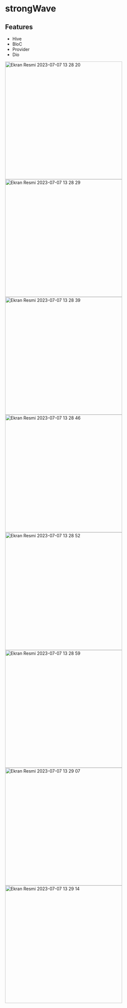 # strongWave


## Features
- Hive
- BloC
- Provider
- Dio


<img width="380" alt="Ekran Resmi 2023-07-07 13 28 20" src="https://github.com/onurcanIsik/strongWave/assets/84295038/65ead75f-9801-4cbe-8250-6543ae056164"> <img width="380" alt="Ekran Resmi 2023-07-07 13 28 29" src="https://github.com/onurcanIsik/strongWave/assets/84295038/f0aea931-ab8e-49c1-bf28-5ebc71afbfb2">
<img width="380" alt="Ekran Resmi 2023-07-07 13 28 39" src="https://github.com/onurcanIsik/strongWave/assets/84295038/83ca72b8-b32f-42bc-ad60-a5948a078526"> <img width="380" alt="Ekran Resmi 2023-07-07 13 28 46" src="https://github.com/onurcanIsik/strongWave/assets/84295038/f1ea251a-1590-457d-ac43-4ef246bffc05">
<img width="380" alt="Ekran Resmi 2023-07-07 13 28 52" src="https://github.com/onurcanIsik/strongWave/assets/84295038/1c8c03fb-2bed-4dc5-a774-bbec8d6e0e96"> <img width="380" alt="Ekran Resmi 2023-07-07 13 28 59" src="https://github.com/onurcanIsik/strongWave/assets/84295038/be3aff0e-59e0-4b73-8f4c-65eae6aa1350">
<img width="380" alt="Ekran Resmi 2023-07-07 13 29 07" src="https://github.com/onurcanIsik/strongWave/assets/84295038/eda970c8-5bb2-42ef-80a1-10b7ee31e2f3"> <img width="380" alt="Ekran Resmi 2023-07-07 13 29 14" src="https://github.com/onurcanIsik/strongWave/assets/84295038/09007197-fafd-4045-bfd3-e341f54435cb">



